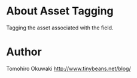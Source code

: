 # About Asset Tagging

Tagging the asset associated with the field.

# Author

Tomohiro Okuwaki
http://www.tinybeans.net/blog/
